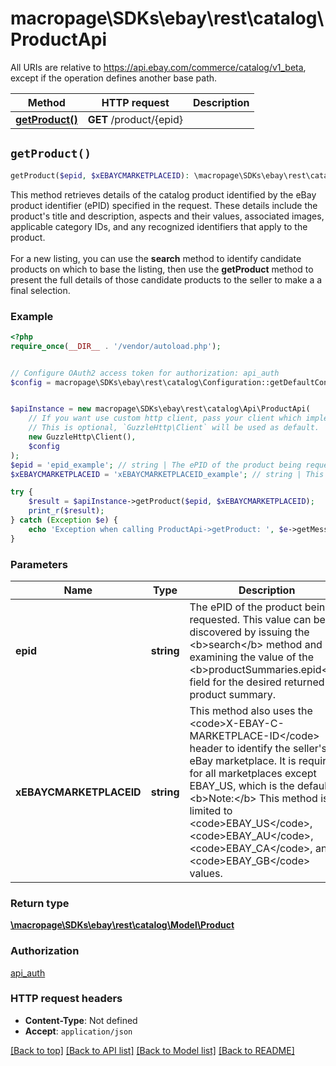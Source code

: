# macropage\SDKs\ebay\rest\catalog\ProductApi

All URIs are relative to https://api.ebay.com/commerce/catalog/v1_beta, except if the operation defines another base path.

| Method | HTTP request | Description |
| ------------- | ------------- | ------------- |
| [**getProduct()**](ProductApi.md#getProduct) | **GET** /product/{epid} |  |


## `getProduct()`

```php
getProduct($epid, $xEBAYCMARKETPLACEID): \macropage\SDKs\ebay\rest\catalog\Model\Product
```



This method retrieves details of the catalog product identified by the eBay product identifier (ePID) specified in the request. These details include the product's title and description, aspects and their values, associated images, applicable category IDs, and any recognized identifiers that apply to the product. <br /><br /> For a new listing, you can use the <b>search</b> method to identify candidate products on which to base the listing, then use the <b>getProduct</b> method to present the full details of those candidate products to the seller to make a a final selection.

### Example

```php
<?php
require_once(__DIR__ . '/vendor/autoload.php');


// Configure OAuth2 access token for authorization: api_auth
$config = macropage\SDKs\ebay\rest\catalog\Configuration::getDefaultConfiguration()->setAccessToken('YOUR_ACCESS_TOKEN');


$apiInstance = new macropage\SDKs\ebay\rest\catalog\Api\ProductApi(
    // If you want use custom http client, pass your client which implements `GuzzleHttp\ClientInterface`.
    // This is optional, `GuzzleHttp\Client` will be used as default.
    new GuzzleHttp\Client(),
    $config
);
$epid = 'epid_example'; // string | The ePID of the product being requested. This value can be discovered by issuing the <b>search</b> method and examining the value of the <b>productSummaries.epid</b> field for the desired returned product summary.
$xEBAYCMARKETPLACEID = 'xEBAYCMARKETPLACEID_example'; // string | This method also uses the <code>X-EBAY-C-MARKETPLACE-ID</code> header to identify the seller's eBay marketplace. It is required for all marketplaces except EBAY_US, which is the default. <b>Note:</b> This method is limited to <code>EBAY_US</code>, <code>EBAY_AU</code>, <code>EBAY_CA</code>, and <code>EBAY_GB</code> values.

try {
    $result = $apiInstance->getProduct($epid, $xEBAYCMARKETPLACEID);
    print_r($result);
} catch (Exception $e) {
    echo 'Exception when calling ProductApi->getProduct: ', $e->getMessage(), PHP_EOL;
}
```

### Parameters

| Name | Type | Description  | Notes |
| ------------- | ------------- | ------------- | ------------- |
| **epid** | **string**| The ePID of the product being requested. This value can be discovered by issuing the &lt;b&gt;search&lt;/b&gt; method and examining the value of the &lt;b&gt;productSummaries.epid&lt;/b&gt; field for the desired returned product summary. | |
| **xEBAYCMARKETPLACEID** | **string**| This method also uses the &lt;code&gt;X-EBAY-C-MARKETPLACE-ID&lt;/code&gt; header to identify the seller&#39;s eBay marketplace. It is required for all marketplaces except EBAY_US, which is the default. &lt;b&gt;Note:&lt;/b&gt; This method is limited to &lt;code&gt;EBAY_US&lt;/code&gt;, &lt;code&gt;EBAY_AU&lt;/code&gt;, &lt;code&gt;EBAY_CA&lt;/code&gt;, and &lt;code&gt;EBAY_GB&lt;/code&gt; values. | [optional] |

### Return type

[**\macropage\SDKs\ebay\rest\catalog\Model\Product**](../Model/Product.md)

### Authorization

[api_auth](../../README.md#api_auth)

### HTTP request headers

- **Content-Type**: Not defined
- **Accept**: `application/json`

[[Back to top]](#) [[Back to API list]](../../README.md#endpoints)
[[Back to Model list]](../../README.md#models)
[[Back to README]](../../README.md)
